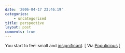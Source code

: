 ```yaml
---
date: '2006-04-17 23:46:19'
categories:
    - uncategorised
title: perspective
layout: post
comments: true
---
```


You start to feel small and
[insignificant](http://dl.xferla.net/mirror/ovelho.com/evolution.swf). [
Via [Populicious](http://populicio.us/) ]
